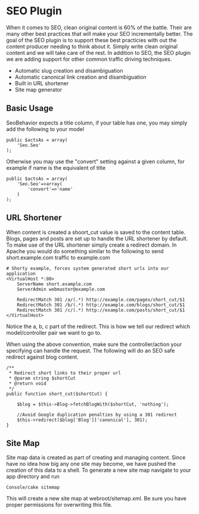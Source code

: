 # SEO Plugin

When it comes to SEO, clean original content is 60% of the battle. Their are many other best practices that will make 
your SEO incrementally better. The goal of the SEO plugin is to support these best practicies with out the content 
producer needing to think about it. Simply write clean original content and we will take care of the rest. In addition 
to SEO, the SEO plugin we are adding support for other common traffic driving techniques.

* Automatic slug creation and disambiguation
* Automatic canonical link creation and disambiguation
* Built in URL shortener
* Site map generator 

## Basic Usage

SeoBehavior expects a title column, if your table has one, you may simply add the following to your model

    public $actsAs = array(
        'Seo.Seo'
    );

Otherwise you may use the "convert" setting against a given column, for example if name is the equivalent of title

    public $actsAs = array(
        'Seo.Seo'=>array(
            'convert'=>'name'
        )
    );

## URL Shortener 

When content is created a shoort_cut value is saved to the content table. Blogs, pages and posts are set up to 
handle the URL shortener by default. To make use of the URL shortener simply create a redirect domain. In Apache you 
would do something similar to the following to send short.example.com traffic to example.com
   
    # Shorty example, forces system generated short urls into our application
    <VirtualHost *:80>
        ServerName short.example.com
        ServerAdmin webmaster@example.com

        RedirectMatch 301 /a/(.*) http://example.com/pages/short_cut/$1
        RedirectMatch 301 /b/(.*) http://example.com/blogs/short_cut/$1
        RedirectMatch 301 /c/(.*) http://example.com/posts/short_cut/$1
    </VirtualHost>

Notice the a, b, c part of the redirect. This is how we tell our redirect which model/controller pair we want to
go to.

When using the above convention, make sure the controller/action your specifying can handle the request. The following
will do an SEO safe redirect against blog content.

    /**
     * Redirect short links to their proper url
     * @param string $shortCut 
     * @return void
     */
    public function short_cut($shortCut) {

        $blog = $this->Blog->fetchBlogWith($shortCut, 'nothing');

        //Avoid Google duplication penalties by using a 301 redirect
        $this->redirect($blog['Blog']['canonical'], 301);
    }  

## Site Map

Site map data is created as part of creating and managing content. Since have no idea how big any one site may become,
we have pushed the creation of this data to a shell. To generate a new site map navigate to your app directory and run

    Console/cake sitemap

This will create a new site map at webroot/sitemap.xml. Be sure you have proper permissions for overwriting this file.
